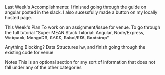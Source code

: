 Last Week's Accomplishments: I finished going through the guide on angular posted in the slack. I also sucessfully made a button on my locally hosted page.

This Week's Plan To work on an assignment/issue for venue. To go through the full tutorial "Super MEAN Stack Tutorial: Angular, Node/Express, Webpack, MongoDB, SASS, Babel/ES6, Bootstrap"


Anything Blocking? Data Structures hw, and finish going through the existing code for venue

Notes This is an optional section for any sort of information that does not fall under any of the other categories.
